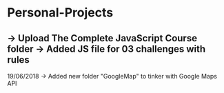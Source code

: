 # Personal-Projects
-> Upload The Complete JavaScript Course folder
-> Added JS file for 03 challenges with rules
--------------------
19/06/2018
-> Added new folder "GoogleMap" to tinker with Google Maps API
